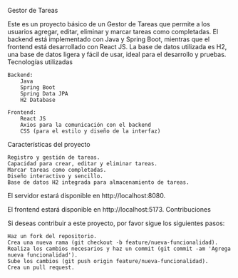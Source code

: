 Gestor de Tareas

Este es un proyecto básico de un Gestor de Tareas que permite a los usuarios agregar, editar, eliminar y marcar tareas como completadas. El backend está implementado con Java y Spring Boot, mientras que el frontend está desarrollado con React JS. La base de datos utilizada es H2, una base de datos ligera y fácil de usar, ideal para el desarrollo y pruebas.
Tecnologías utilizadas

    Backend:
        Java
        Spring Boot
        Spring Data JPA
        H2 Database

    Frontend:
        React JS
        Axios para la comunicación con el backend
        CSS (para el estilo y diseño de la interfaz)

Características del proyecto

    Registro y gestión de tareas.
    Capacidad para crear, editar y eliminar tareas.
    Marcar tareas como completadas.
    Diseño interactivo y sencillo.
    Base de datos H2 integrada para almacenamiento de tareas.




El servidor estará disponible en http://localhost:8080.

El frontend estará disponible en http://localhost:5173.
Contribuciones

Si deseas contribuir a este proyecto, por favor sigue los siguientes pasos:

    Haz un fork del repositorio.
    Crea una nueva rama (git checkout -b feature/nueva-funcionalidad).
    Realiza los cambios necesarios y haz un commit (git commit -am 'Agrega nueva funcionalidad').
    Sube los cambios (git push origin feature/nueva-funcionalidad).
    Crea un pull request.

